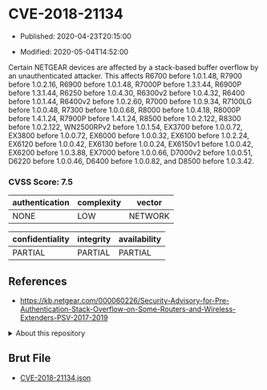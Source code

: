 # CVE-2018-21134

- Published: 2020-04-23T20:15:00

- Modified: 2020-05-04T14:52:00

Certain NETGEAR devices are affected by a stack-based buffer overflow by an unauthenticated attacker. This affects R6700 before 1.0.1.48, R7900 before 1.0.2.16, R6900 before 1.0.1.48, R7000P before 1.3.1.44, R6900P before 1.3.1.44, R6250 before 1.0.4.30, R6300v2 before 1.0.4.32, R6400 before 1.0.1.44, R6400v2 before 1.0.2.60, R7000 before 1.0.9.34, R7100LG before 1.0.0.48, R7300 before 1.0.0.68, R8000 before 1.0.4.18, R8000P before 1.4.1.24, R7900P before 1.4.1.24, R8500 before 1.0.2.122, R8300 before 1.0.2.122, WN2500RPv2 before 1.0.1.54, EX3700 before 1.0.0.72, EX3800 before 1.0.0.72, EX6000 before 1.0.0.32, EX6100 before 1.0.2.24, EX6120 before 1.0.0.42, EX6130 before 1.0.0.24, EX6150v1 before 1.0.0.42, EX6200 before 1.0.3.88, EX7000 before 1.0.0.66, D7000v2 before 1.0.0.51, D6220 before 1.0.0.46, D6400 before 1.0.0.82, and D8500 before 1.0.3.42.

### CVSS Score: **7.5**

| authentication | complexity | vector |
| --- | --- | --- |
| NONE | LOW | NETWORK |

| confidentiality | integrity | availability |
| --- | --- | --- |
| PARTIAL | PARTIAL | PARTIAL |

## References

* https://kb.netgear.com/000060226/Security-Advisory-for-Pre-Authentication-Stack-Overflow-on-Some-Routers-and-Wireless-Extenders-PSV-2017-2019

<details>
<summary>About this repository</summary> 

  This repository is part of the project [Live Hack CVE](https://github.com/Live-Hack-CVE). Main website can be found [www.live-hack.org](https://www.live-hack.org) 
  
  Made by [Sn0wAlice](https://github.com/Sn0wAlice) for the people that care about security and need to have a feed of the latest CVEs. Hope you enjoy it, don't forget to star the repo and follow me on [Twitter](https://twitter.com/Sn0wAlice) and [Github](https://github.com/Sn0wAlice). And that is my [personnal website](https://www.alice-snow.me/)

  - [Home Page](https://github.com/Live-Hack-CVE)
  - [Framework](https://github.com/Live-Hack-CVE/cve-framework)
  - [CVE database](https://github.com/Live-Hack-CVE/full_database)
  - [Changelog](https://github.com/Live-Hack-CVE/Changelog)
</details>

## Brut File

* [CVE-2018-21134.json](https://raw.githubusercontent.com/Live-Hack-CVE/full_database/main/cves/2018/CVE-2018-21134.json)

